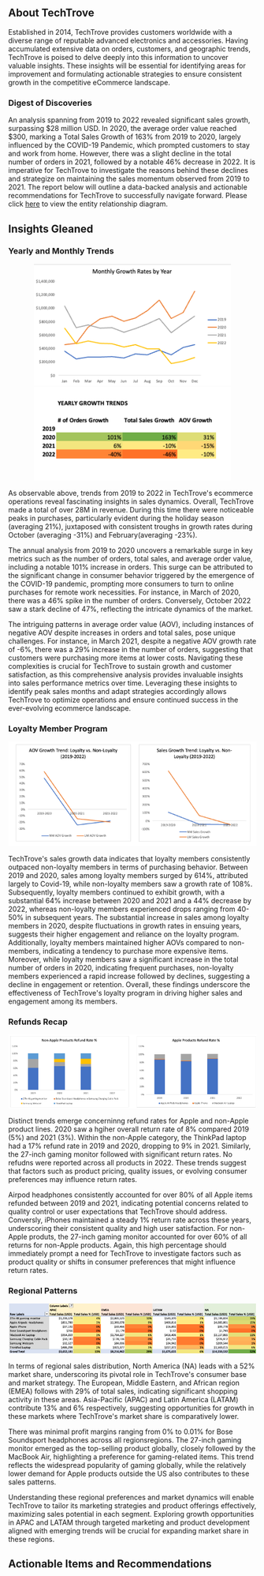 ## About TechTrove

Established in 2014, TechTrove provides customers worldwide with a diverse range of reputable advanced electronics and accessories. Having accumulated extensive data on orders, customers, and geographic trends, TechTrove is poised to delve deeply into this information to uncover valuable insights. These insights will be essential for identifying areas for improvement and formulating actionable strategies to ensure consistent growth in the competitive eCommerce landscape.

### Digest of Discoveries

An analysis spanning from 2019 to 2022 revealed significant sales growth, surpassing $28 million USD. In 2020, the average order value reached $300, marking a Total Sales Growth of 163% from 2019 to 2020, largely influenced by the COVID-19 Pandemic, which prompted customers to stay and work from home. However, there was a slight decline in the total number of orders in 2021, followed by a notable 46% decrease in 2022. It is imperative for TechTrove to investigate the reasons behind these declines and strategize on maintaining the sales momentum observed from 2019 to 2021. The report below will outline a data-backed analysis and actionable recommendations for TechTrove to successfully navigate forward. Please click [here](TechTrove_ERD.png) to view the entity relationship diagram. 

## Insights Gleaned

### Yearly and Monthly Trends

<p align="center">
  <img src="images/Monthly_Growth_Rates.png" width="400" alt="monthly synopsis">
  <img src="images/Yearly_Growth_Trends.png" width="400" alt="yearly synopsis">
</p>


As observable above, trends from 2019 to 2022 in TechTrove's ecommerce operations reveal fascinating insights in sales dynamics. Overall, TechTrove made a total of over 28M in revenue. During this time there were noticeable peaks in purchases, particularly evident during the holiday season (averaging 21%), juxtaposed with consistent troughs in growth rates during October (averaging -31%) and February(averaging -23%).

The annual analysis from 2019 to 2020 uncovers a remarkable surge in key metrics such as the number of orders, total sales, and average order value, including a notable 101% increase in orders. This surge can be attributed to the significant change in consumer behavior triggered by the emergence of the COVID-19 pandemic, prompting more consumers to turn to online purchases for remote work necessities. For instance, in March of 2020, there was a 46% spike in the number of orders. Conversely, October 2022 saw a stark decline of 47%, reflecting the intricate dynamics of the market.

The intriguing patterns in average order value (AOV), including instances of negative AOV despite increases in orders and total sales, pose unique challenges. For instance, in March 2021, despite a negative AOV growth rate of -6%, there was a 29% increase in the number of orders, suggesting that customers were purchasing more items at lower costs. 
Navigating these complexities is crucial for TechTrove to sustain growth and customer satisfaction, as this comprehensive analysis provides invaluable insights into sales performance metrics over time. Leveraging these insights to identify peak sales months and adapt strategies accordingly allows TechTrove to optimize operations and ensure continued success in the ever-evolving ecommerce landscape.
### Loyalty Member Program
<p align="center">
  <img src="images/Loyalty_Program_Visual.png" alt="Loyalty Member Visual">
</p>

TechTrove's sales growth data indicates that loyalty members consistently outpaced non-loyalty members in terms of purchasing behavior. Between 2019 and 2020, sales among loyalty members surged by 614%, attributed largely to Covid-19, while non-loyalty members saw a growth rate of 108%. Subsequently, loyalty members continued to exhibit growth, with a substantial 64% increase between 2020 and 2021 and a 44% decrease by 2022, whereas non-loyalty members experienced drops ranging from 40-50% in subsequent years. The substantial increase in sales among loyalty members in 2020, despite fluctuations in growth rates in ensuing years, suggests their higher engagement and reliance on the loyalty program. Additionally, loyalty members maintained higher AOVs compared to non-members, indicating a tendency to purchase more expensive items. Moreover, while loyalty members saw a significant increase in the total number of orders in 2020, indicating frequent purchases, non-loyalty members experienced a rapid increase followed by declines, suggesting a decline in engagement or retention. Overall, these findings underscore the effectiveness of TechTrove's loyalty program in driving higher sales and engagement among its members.


### Refunds Recap

<p align="center">
  <img src="images/Refund_Rate.png" alt="% rates between Apple and non-Apple products">
</p>

Distinct trends emerge concerninng refund rates for Apple and non-Apple product lines. 2020 saw a hgiher overall return rate of 8% compared 2019 (5%) and 2021 (3%). Within the non-Apple category, the ThinkPad laptop had a 17% refund rate in 2019 and 2020, dropping to 9% in 2021. Similarly, the 27-inch gaming monitor followed with significant return rates. No refudns were reported across all products in 2022. These trends suggest that factors such as product pricing, quality issues, or evolving consumer preferences may influence return rates.

Airpod headphones consistently accounted for over 80% of all Apple items refunded between 2019 and 2021, indicating potential concerns related to quality control or user expectations that TechTrove should address. Conversly, iPhones maintained a steady 1% return rate across these years, underscoring their consistent quality and high user satisfaction.
For non-Apple produts, the 27-inch gaming monitor accounted for over 60% of all returns for non-Apple products. Again, this high percentage should immediately prompt a need for TechTrove to investigate factors such as product quality or shifts in consumer preferences that might influence return rates. 


### Regional Patterns

<p align="center">
  <img src="images/Regional_Sales_Trends.png" alt="sales trends between different regions">
</p>

In terms of regional sales distribution, North America (NA) leads with a 52% market share, underscoring its pivotal role in TechTrove's consumer base and market strategy. The European, Middle Eastern, and African region (EMEA) follows with 29% of total sales, indicating significant shopping activity in these areas. Asia-Pacific (APAC) and Latin America (LATAM) contribute 13% and 6% respectively, suggesting opportunities for growth in these markets where TechTrove's market share is comparatively lower.

There was minimal profit margins ranging from 0% to 0.01% for Bose Soundsport headphones across all regionsregions. The 27-inch gaming monitor emerged as the top-selling product globally, closely followed by the MacBook Air, highlighting a preference for gaming-related items. This trend reflects the widespread popularity of gaming globally, while the relatively lower demand for Apple products outside the US also contributes to these sales patterns.

Understanding these regional preferences and market dynamics will enable TechTrove to tailor its marketing strategies and product offerings effectively, maximizing sales potential in each segment. Exploring growth opportunities in APAC and LATAM through targeted marketing and product development aligned with emerging trends will be crucial for expanding market share in these regions.

## Actionable Items and Recommendations 


